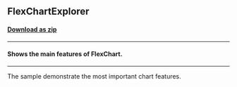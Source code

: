 ## FlexChartExplorer
#### [Download as zip](https://downgit.github.io/#/home?url=https://github.com/GrapeCity/ComponentOne-UWP-Samples/tree/master/C1.UWP.FlexChart/VB/FlexChartExplorer)
____
#### Shows the main features of FlexChart.
____
The sample demonstrate the most important chart features.
